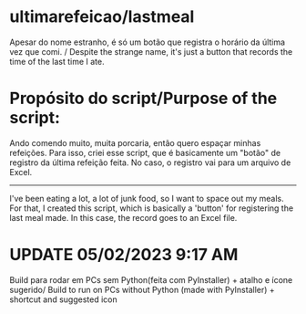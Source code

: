 # ultimarefeicao/lastmeal
Apesar do nome estranho, é só um botão que registra o horário da última vez que comi. / Despite the strange name, it's just a button that records the time of the last time I ate.


# Propósito do script/Purpose of the script:
 Ando comendo muito, muita porcaria, então quero espaçar minhas refeições.
 Para isso, criei esse script,
 que é basicamente um "botão" de registro da última refeição feita.
 No caso, o registro vai para um arquivo de Excel. 
 ________________________________________________________________________________________________________________________________________________________________
 
 I've been eating a lot, a lot of junk food, so I want to space out my meals. For that, I created this script, which is basically a 'button' for registering the last meal made. In this case, the record goes to an Excel file.


# UPDATE 05/02/2023 9:17 AM
Build para rodar em PCs sem Python(feita com PyInstaller) + atalho e ícone sugerido/ Build to run on PCs without Python (made with PyInstaller) + shortcut and suggested icon



